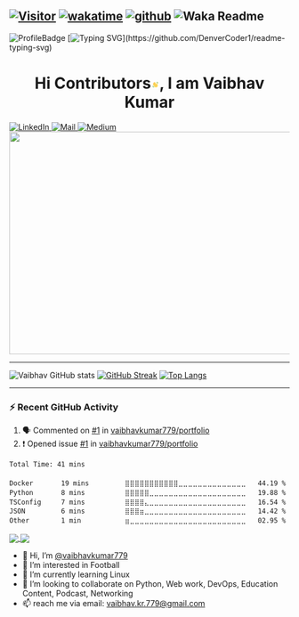 <!-- ### Hi there 👋 -->
[![Visitor](https://visitor-badge.laobi.icu/badge?page_id=vaibhavkumar779)](https://github.com/vaibhavkumar779)
[![wakatime](https://wakatime.com/badge/user/c94cf5fc-2027-47f5-ba61-e8ff7ca68c73.svg)](https://wakatime.com/@c94cf5fc-2027-47f5-ba61-e8ff7ca68c73)
[![github](https://img.shields.io/github/followers/vaibhavkumar779?logo=github&style=plastic)](https://github.com/vaibhavkumar779?tab=followers)
![Waka Readme](https://github.com/vaibhavkumar779/vaibhavkumar779/workflows/WakaReadme/badge.svg)
---
![ProfileBadge](https://komarev.com/ghpvc/?username=vaibhavkumar779&color=red&style=plastic&label=VIEW+COUNT)
[![Typing SVG](https://readme-typing-svg.herokuapp.com?font=Ubuntu&color=1d2951&multiline=true&lines=Namaste!+to+all+contributors;Lets+build+a+better+future+with+some+fun!)](https://github.com/DenverCoder1/readme-typing-svg)


<h1 align="center">Hi Contributors<img src="https://github.com/vaibhavkumar779/vaibhavkumar779/blob/main/Wave.gif" height="15px" width="15px">, I am Vaibhav Kumar</h1>
<a href="https://www.linkedin.com/in/vaibhavkumar779/">
  <img alt="LinkedIn" src="https://img.shields.io/badge/linkedin%20-%230077B5.svg?&style=for-the-badge&logo=linkedin&logoColor=white"/>
</a>
<a href="mailto:vaibhav.kr.779@gmail.com">
  <img alt="Mail" src="https://img.shields.io/badge/Gmail-D14836?style=for-the-badge&logo=gmail&logoColor=white"/>
</a>
<a href="https://medium.com/@vaibhavkumar779">
  <img alt="Medium" src="https://img.shields.io/badge/Medium-%23000000.svg?style=for-the-badge&logo=Medium&logoColor=white"/>
</a>

<img align="center"  src="https://miro.medium.com/max/1400/1*mqv03KrlG5LK2XU1uV4LJg.gif"  style="display: inline-block; margin: 0 auto; height: 400px; width: 1200px" />
<br>
<hr>

![Vaibhav GitHub stats](https://github-readme-stats.vercel.app/api?username=vaibhavkumar779&show_icons=true&&show=reviews,discussions_started,discussions_answered&count_private=true&theme=bear)
[![GitHub Streak](http://github-readme-streak-stats.herokuapp.com?user=vaibhavkumar779&theme=radical&border_radius=10&date_format=M%20j%5B%2C%20Y%5D&mode=weekly&type=png&card_width=502)](https://git.io/streak-stats)
[![Top Langs](https://github-readme-stats.vercel.app/api/top-langs/?username=vaibhavkumar779&theme=tokyonight&langs_count=20&layout=compact&size_weight=0.5&count_weight=0.5)](https://github.com/vaibhavkumar779/vaibhavkumar779)

<!-- city_light -->
---
### :zap: Recent GitHub Activity

<!--START_SECTION:activity-->
1. 🗣 Commented on [#1](https://github.com/vaibhavkumar779/portfolio/issues/1#issuecomment-1582621411) in [vaibhavkumar779/portfolio](https://github.com/vaibhavkumar779/portfolio)
2. ❗ Opened issue [#1](https://github.com/vaibhavkumar779/portfolio/issues/1) in [vaibhavkumar779/portfolio](https://github.com/vaibhavkumar779/portfolio)
<!--END_SECTION:activity-->
<!--START_SECTION:waka-->

```txt
Total Time: 41 mins

Docker       19 mins         ⣿⣿⣿⣿⣿⣿⣿⣿⣿⣿⣿⣀⣀⣀⣀⣀⣀⣀⣀⣀⣀⣀⣀⣀⣀   44.19 %
Python       8 mins          ⣿⣿⣿⣿⣿⣀⣀⣀⣀⣀⣀⣀⣀⣀⣀⣀⣀⣀⣀⣀⣀⣀⣀⣀⣀   19.88 %
TSConfig     7 mins          ⣿⣿⣿⣿⣄⣀⣀⣀⣀⣀⣀⣀⣀⣀⣀⣀⣀⣀⣀⣀⣀⣀⣀⣀⣀   16.54 %
JSON         6 mins          ⣿⣿⣿⣶⣀⣀⣀⣀⣀⣀⣀⣀⣀⣀⣀⣀⣀⣀⣀⣀⣀⣀⣀⣀⣀   14.42 %
Other        1 min           ⣶⣀⣀⣀⣀⣀⣀⣀⣀⣀⣀⣀⣀⣀⣀⣀⣀⣀⣀⣀⣀⣀⣀⣀⣀   02.95 %
```

<!--END_SECTION:waka-->
<a href="https://github.com/vaibhavkumar779/driving-license-info-scrappinng">
  <img align="center" src="https://github-readme-stats.vercel.app/api/pin/?username=vaibhavkumar779&repo=driving-license-info-scrappinng" />
</a>
<a href="https://github.com/vaibhavkumar779/whatsapp-automation-using-python">
  <img align="center" src="https://github-readme-stats.vercel.app/api/pin/?username=vaibhavkumar779&repo=whatsapp-automation-using-python" />
</a>


- 👋 Hi, I’m [@vaibhavkumar779](https://github.com/vaibhavkumar779)
- 👀 I’m interested in Football
- 🌱 I’m currently learning Linux
- 💞️ I’m looking to collaborate on Python, Web work, DevOps, Education Content, Podcast, Networking
- 📫 reach me via email: vaibhav.kr.779@gmail.com


<!---
vaibhavkumar779/vaibhavkumar779 is a ✨ special ✨ repository because its `README.md` (this file) appears on your GitHub profile.
You can click the Preview link to take a look at your changes.
--->
